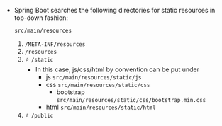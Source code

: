 - Spring Boot searches the following directories for static resources in top-down fashion:

  `src/main/resources`
    1. `/META-INF/resources`
    2. `/resources`
    3. ⭐ `/static`
        - In this case, js/css/html by convention can be put under
            - js `src/main/resources/static/js`
            - css `src/main/resources/static/css`
                - bootstrap `src/main/resources/static/css/bootstrap.min.css`
            - html `src/main/resources/static/html`
    4. ⭐ `/public`